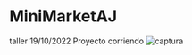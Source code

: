# MiniMarketAJ
taller 19/10/2022
Proyecto corriendo
![captura](https://user-images.githubusercontent.com/67281150/196804363-f7939247-a1d7-4946-a7dc-51ef46b0d09c.JPG)
